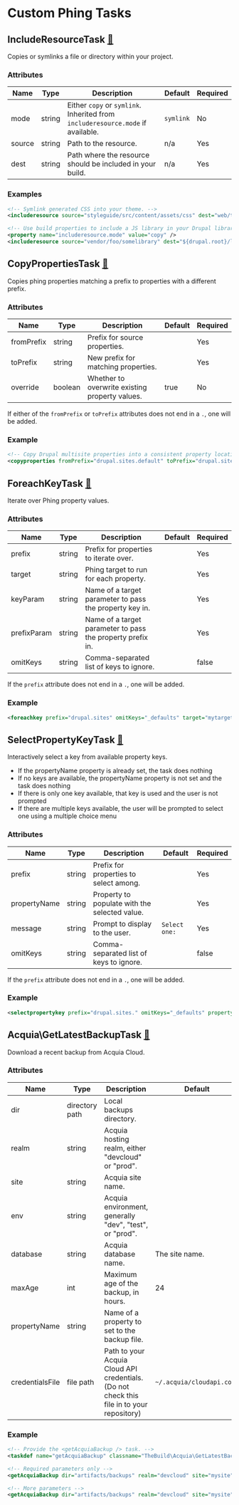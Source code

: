 # Custom Phing Tasks

## IncludeResourceTask [🔗](../src/TheBuild/IncludeResourceTask.php)

Copies or symlinks a file or directory within your project.

### Attributes

| Name | Type | Description | Default | Required |
|---|---|---|---|---|
| mode | string | Either `copy` or `symlink`. Inherited from `includeresource.mode` if available. | `symlink` | No |
| source | string | Path to the resource. | n/a | Yes |
| dest | string | Path where the resource should be included in your build. | n/a | Yes |

### Examples

```xml
<!-- Symlink generated CSS into your theme. -->
<includeresource source="styleguide/src/content/assets/css" dest="web/themes/custom/my_theme/css" />

<!-- Use build properties to include a JS library in your Drupal libraries directory -->
<property name="includeresource.mode" value="copy" />
<includeresource source="vendor/foo/somelibrary" dest="${drupal.root}/libraries/somelibrary" />
```

## CopyPropertiesTask [🔗](../src/TheBuild/CopyPropertiesTask.php)

Copies phing properties matching a prefix to properties with a different prefix.

### Attributes

| Name | Type | Description | Default | Required |
|---|---|---|---|---|
| fromPrefix | string | Prefix for source properties. | | Yes |
| toPrefix | string | New prefix for matching properties. | | Yes |
| override | boolean | Whether to overwrite existing property values. | true | No |

If either of the `fromPrefix` or `toPrefix` attributes does not end in a `.`, one will be added.

### Example

```xml
<!-- Copy Drupal multisite properties into a consistent property location. -->
<copyproperties fromPrefix="drupal.sites.default" toPrefix="drupal.site" override="true" />
```

## ForeachKeyTask [🔗](../src/TheBuild/ForeachKeyTask.php)

Iterate over Phing property values.

### Attributes

| Name | Type | Description | Default | Required |
|---|---|---|---|---|
| prefix | string | Prefix for properties to iterate over. | | Yes |
| target | string | Phing target to run for each property. | | Yes |
| keyParam | string | Name of a target parameter to pass the property key in. | | Yes |
| prefixParam | string | Name of a target parameter to pass the property prefix in. | | Yes |
| omitKeys | string | Comma-separated list of keys to ignore. | | false |

If the `prefix` attribute does not end in a `.`, one will be added.

### Example

```xml
<foreachkey prefix="drupal.sites" omitKeys="_defaults" target="mytarget" keyParam="key" prefixParam="prefix" />
```

## SelectPropertyKeyTask [🔗](../src/TheBuild/SelectPropertyKeyTask.php)

Interactively select a key from available property keys.

* If the propertyName property is already set, the task does nothing
* If no keys are available, the propertyName property is not set and the task does nothing
* If there is only one key available, that key is used and the user is not prompted
* If there are multiple keys available, the user will be prompted to select one using a multiple choice menu



### Attributes

| Name | Type | Description | Default | Required |
|---|---|---|---|---|
| prefix | string | Prefix for properties to select among. | | Yes |
| propertyName | string | Property to populate with the selected value. | | Yes |
| message | string | Prompt to display to the user. | `Select one:` | Yes |
| omitKeys | string | Comma-separated list of keys to ignore. | | false |

If the `prefix` attribute does not end in a `.`, one will be added.

### Example

```xml
<selectpropertykey prefix="drupal.sites." omitKeys="_defaults" propertyName="build.site" message="Select a site to build:" />
```

## Acquia\GetLatestBackupTask [🔗](../src/TheBuild/Acquia/GetLatestBackupTask.php)

Download a recent backup from Acquia Cloud.

### Attributes

| Name | Type | Description | Default | Required |
|---|---|---|---|---|
| dir | directory path | Local backups directory. | | Yes |
| realm | string | Acquia hosting realm, either "devcloud" or "prod". | | Yes |
| site | string | Acquia site name. | | Yes |
| env | string | Acquia environment, generally "dev", "test", or "prod". | | Yes |
| database | string | Acquia database name. | The site name. | No |
| maxAge | int | Maximum age of the backup, in hours. | 24 | No |
| propertyName | string | Name of a property to set to the backup file. | | No |
| credentialsFile | file path | Path to your Acquia Cloud API credentials. (Do not check this file in to your repository) | `~/.acquia/cloudapi.conf` | No |

### Example

```xml
<!-- Provide the <getAcquiaBackup /> task. -->
<taskdef name="getAcquiaBackup" classname="TheBuild\Acquia\GetLatestBackupTask" />

<!-- Required parameters only -->
<getAcquiaBackup dir="artifacts/backups" realm="devcloud" site="mysite" env="prod" />

<!-- More parameters -->
<getAcquiaBackup dir="artifacts/backups" realm="devcloud" site="mysite" env="prod" credentialsFile="artifacts/.acquia/cloudapi.conf" propertyName="drupal.site.load_db.file" />
```

